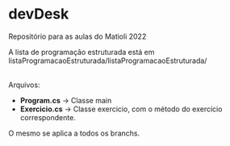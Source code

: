 # devDesk
Repositório para as aulas do Matioli
2022

A lista de programação estruturada está em listaProgramacaoEstruturada/listaProgramacaoEstruturada/ 

<br> Arquivos:
* **Program.cs** -> Classe main
* **Exercicio.cs** -> Classe exercicio, com o método do exercício correspondente. 

O mesmo se aplica a todos os branchs. 
